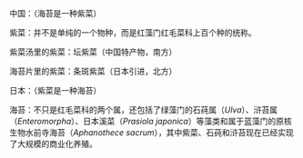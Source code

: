 中国：（海苔是一种紫菜）

紫菜：并不是单纯的一个物种，而是红藻门红毛菜科上百个种的统称。

紫菜汤里的紫菜：坛紫菜（中国特产物，南方）

海苔片里的紫菜：条斑紫菜（日本引进，北方）

日本：（紫菜是一种海苔）

海苔：不只是红毛菜科的两个属，还包括了绿藻门的石莼属（_Ulva_）、浒苔属（_Enteromorpha_）、日本溪菜（_Prasiola japonica_）等藻类和属于蓝藻门的原核生物水前寺海苔（_Aphanothece sacrum_），其中紫菜、石莼和浒苔现在已经实现了大规模的商业化养殖。